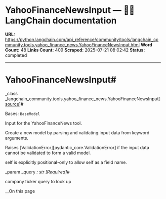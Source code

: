 # YahooFinanceNewsInput — 🦜🔗 LangChain  documentation

**URL:** https://python.langchain.com/api_reference/community/tools/langchain_community.tools.yahoo_finance_news.YahooFinanceNewsInput.html
**Word Count:** 48
**Links Count:** 409
**Scraped:** 2025-07-21 08:02:42
**Status:** completed

---

# YahooFinanceNewsInput\#

_class _langchain\_community.tools.yahoo\_finance\_news.YahooFinanceNewsInput[\[source\]](https://python.langchain.com/api_reference/_modules/langchain_community/tools/yahoo_finance_news.html#YahooFinanceNewsInput)\#     

Bases: `BaseModel`

Input for the YahooFinanceNews tool.

Create a new model by parsing and validating input data from keyword arguments.

Raises \[ValidationError\]\[pydantic\_core.ValidationError\] if the input data cannot be validated to form a valid model.

self is explicitly positional-only to allow self as a field name.

_param _query _: str_ _\[Required\]_\#     

company ticker query to look up

__On this page